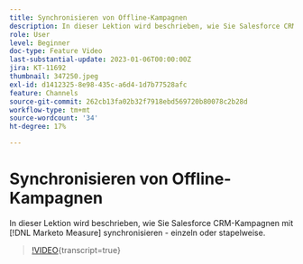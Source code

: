 ```yaml
---
title: Synchronisieren von Offline-Kampagnen
description: In dieser Lektion wird beschrieben, wie Sie Salesforce CRM-Kampagnen mit  [!DNL Marketo Measure] - einzeln oder massenweise synchronisieren.
role: User
level: Beginner
doc-type: Feature Video
last-substantial-update: 2023-01-06T00:00:00Z
jira: KT-11692
thumbnail: 347250.jpeg
exl-id: d1412325-8e98-435c-a6d4-1d7b77528afc
feature: Channels
source-git-commit: 262cb13fa02b32f7918ebd569720b80078c2b28d
workflow-type: tm+mt
source-wordcount: '34'
ht-degree: 17%

---
```


# Synchronisieren von Offline-Kampagnen

In dieser Lektion wird beschrieben, wie Sie Salesforce CRM-Kampagnen mit [!DNL Marketo Measure] synchronisieren - einzeln oder stapelweise.

>[!VIDEO](https://video.tv.adobe.com/v/347250/?learn=on){transcript=true}
